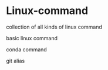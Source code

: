 # Linux-command
collection of all kinds of linux command



basic linux command

conda command

git alias